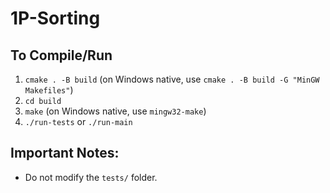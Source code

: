 # 1P-Sorting

## To Compile/Run
1. `cmake . -B build` (on Windows native, use `cmake . -B build -G "MinGW Makefiles"`)
2. `cd build`
3. `make` (on Windows native, use `mingw32-make`) 
4. `./run-tests` or `./run-main`

## Important Notes:
- Do not modify the `tests/` folder.

